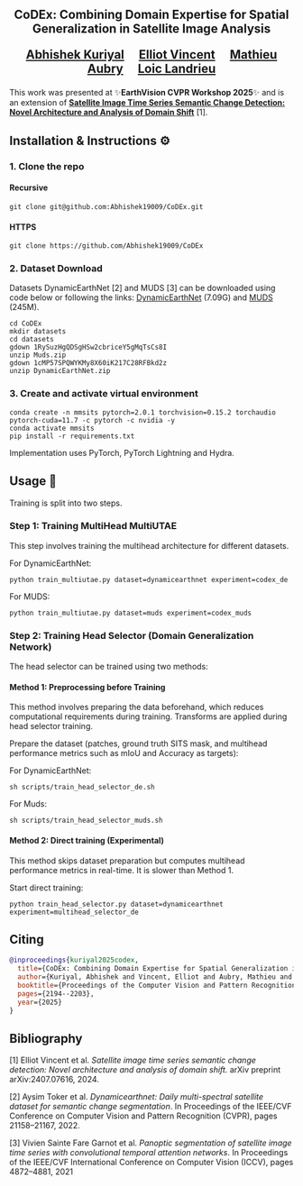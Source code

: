 <div align="center">
<h2>
<b>CoDEx</b>: Combining Domain Expertise for Spatial Generalization in Satellite Image Analysis 

<a href="https://imagine.enpc.fr/~abhishek.kuriyal/">Abhishek Kuriyal</a>&emsp;
<a href="https://elliotvincent.github.io/">Elliot Vincent</a>&emsp;
<a href="https://imagine.enpc.fr/~aubrym/">Mathieu Aubry</a>&emsp;
<a href="https://imagine.enpc.fr/~loic.landrieu/">Loic Landrieu</a>

<p></p>

</h2>
</div>

This work was presented at :sparkles:**EarthVision CVPR Workshop 2025**:sparkles: and is an extension of [**Satellite Image Time Series Semantic Change Detection: Novel Architecture and Analysis of Domain Shift**](https://github.com/ElliotVincent/SitsSCD) [1].

## Installation & Instructions :gear:

### 1. Clone the repo

#### Recursive

```
git clone git@github.com:Abhishek19009/CoDEx.git
```

#### HTTPS

```
git clone https://github.com/Abhishek19009/CoDEx
```

### 2. Dataset Download
Datasets DynamicEarthNet [2] and MUDS [3] can be downloaded using code below or following the links:
[DynamicEarthNet](https://drive.google.com/file/d/1cMP57SPQWYKMy8X60iK217C28RFBkd2z/view?usp=drive_link) (7.09G) and
[MUDS](https://drive.google.com/file/d/1RySuzHgQDSgHSw2cbriceY5gMqTsCs8I/view?usp=drive_link) (245M).


```
cd CoDEx
mkdir datasets
cd datasets
gdown 1RySuzHgQDSgHSw2cbriceY5gMqTsCs8I
unzip Muds.zip
gdown 1cMP57SPQWYKMy8X60iK217C28RFBkd2z
unzip DynamicEarthNet.zip
```

### 3. Create and activate virtual environment

```
conda create -n mmsits pytorch=2.0.1 torchvision=0.15.2 torchaudio pytorch-cuda=11.7 -c pytorch -c nvidia -y
conda activate mmsits
pip install -r requirements.txt
```
Implementation uses PyTorch, PyTorch Lightning and Hydra.

## Usage :rocket:

Training is split into two steps.

### Step 1: Training MultiHead MultiUTAE
This step involves training the multihead architecture for different datasets.

For DynamicEarthNet:
```
python train_multiutae.py dataset=dynamicearthnet experiment=codex_de
```

For MUDS:
```
python train_multiutae.py dataset=muds experiment=codex_muds
```

### Step 2: Training Head Selector (Domain Generalization Network)

The head selector can be trained using two methods:

#### Method 1: Preprocessing before Training

This method involves preparing the data beforehand, which reduces computational requirements during training. 
Transforms are applied during head selector training.

Prepare the dataset (patches, ground truth SITS mask, and multihead performance metrics such as mIoU and Accuracy as targets):

For DynamicEarthNet:

```
sh scripts/train_head_selector_de.sh
```

For Muds:

```
sh scripts/train_head_selector_muds.sh
```

#### Method 2: Direct training (Experimental)

This method skips dataset preparation but computes multihead performance metrics in real-time. It is slower than Method 1.

Start direct training:
```
python train_head_selector.py dataset=dynamicearthnet experiment=multihead_selector_de
```

## Citing

```bibtex
@inproceedings{kuriyal2025codex,
  title={CoDEx: Combining Domain Expertise for Spatial Generalization in Satellite Image Analysis},
  author={Kuriyal, Abhishek and Vincent, Elliot and Aubry, Mathieu and Landrieu, Loic},
  booktitle={Proceedings of the Computer Vision and Pattern Recognition Conference},
  pages={2194--2203},
  year={2025}
}
```

## Bibliography

[1] Elliot Vincent et al. *Satellite image time series semantic change detection: Novel architecture and analysis of domain shift.* arXiv preprint arXiv:2407.07616, 2024.

[2] Aysim Toker et al. *Dynamicearthnet: Daily multi-spectral satellite dataset for semantic change segmentation*. In Proceedings of the IEEE/CVF Conference on Computer Vision and Pattern Recognition (CVPR), pages 21158–21167, 2022.

[3] Vivien Sainte Fare Garnot et al. *Panoptic segmentation of satellite image time series with convolutional
temporal attention networks*. In Proceedings of the IEEE/CVF International Conference on Computer Vision (ICCV), pages 4872–4881, 2021

